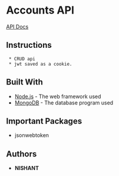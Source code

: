 # Accounts API

[API Docs](https://documenter.getpostman.com/view/8306962/SVtZvRhV?version=latest)

## Instructions
```
 * CRUD api
 * jwt saved as a cookie.
```

## Built With
* [Node.js](http://www.nodejs.org) - The web framework used
* [MongoDB](http://www.mongodb.com) - The database program used

## Important Packages
* jsonwebtoken

## Authors

* **NISHANT**
